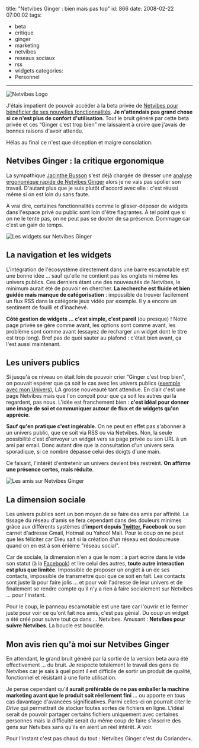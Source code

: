 title: "Netvibes Ginger : bien mais pas top"
id: 866
date: 2008-02-22 07:00:02
tags:
- beta
- critique
- ginger
- marketing
- netvibes
- reseaux sociaux
- rss
- widgets
categories:
- Personnel
---

![Netvibes Logo](/images/2007/01/netvibes-logo.gif)

J'étais impatient de pouvoir accéder à la beta privée de [Netvibes pour bénéficier de ses nouvelles fonctionnalités](http://blog.netvibes.com/?2007/12/08/148-ginger-the-first-preview). **Je n'attendais pas grand chose si ce n'est plus de confort d'utilisation**. Tout le bruit généré par cette beta privée et ces <q>Ginger c'est trop bien</q> me laissaient à croire que j'avais de bonnes raisons d'avoir attendu.

Hélas au final ce n'est que déception et maigre consolation.
<!--more-->

## Netvibes Ginger : la critique ergonomique

La sympathique [Jacinthe Busson](http://www.ergophile.com/) s'est déjà chargée de dresser une [analyse ergonomique rapide de Netvibes Ginger](http://www.ergophile.com/2008/01/30/ergotest-05-netvibes-ginger-pre-beta/) alors je ne vais pas spolier son travail. D'autant plus que je suis plutôt d'accord avec elle : c'est réussi même si on est loin du sans faute.

À vrai dire, certaines fonctionnalités comme le glisser-déposer de widgets dans l'espace privé ou public sont loin d'être flagrantes. À tel point que si on ne le tente pas, on ne peut pas se douter de sa présence. Dommage car c'est un gain de temps.

![Les widgets sur Netvibes Ginger](/images/2008/02/netvibes-widgets.png)

## La navigation et les widgets

L'intégration de l'écosystème directement dans une barre escamotable est une bonne idée ... sauf qu'elle ne contient pas les onglets ni même les univers publics. Ces derniers étant une des nouveautés de Netvibes, le minimum aurait été de pouvoir en chercher.
**La recherche est fluide et bien guidée mais manque de catégorisation** : impossible de trouver facilement un flux RSS dans la catégorie jeux vidéo par exemple. Il y a encore un sentiment de fouilli et d'inachevé.

**Côté gestion de widgets ... c'est simple, c'est pareil** (ou presque) ! Notre page privée se gère comme avant, les options sont comme avant, les problème sont comme avant (essayez de recharger un widget dont le titre est trop long). Bref pas de quoi sauter au plafond : c'était bien avant, ça l'est aussi maintenant.

## Les univers publics

Si jusqu'à ce niveau on était loin de pouvoir crier <q>Ginger c'est trop bien</q>, on pouvait espérer que ça soit le cas avec les univers publics ([exemple avec mon Univers](http://netvibes.com/oncletom)), LA grosse nouveauté tant attendue. En clair c'est une page Netvibes mais que l'on conçoit pour que ça soit les autres qui la regardent, pas nous. L'idée est franchement bien : **c'est idéal pour donner une image de soi et communiquer autour de flux et de widgets qu'on apprécie**.

**Sauf qu'en pratique c'est ingérable**.
On ne peut en effet pas s'abonner à un univers public, que ce soit via RSS ou via Netvibes. Non, la seule possibilité c'est d'envoyer un widget vers sa page privée ou son URL à un ami par email. Donc autant dire que la consultation d'un univers sera sporadique, si ce nombre dépasse celui des doigts d'une main.

Ce faisant, l'intérêt d'entretenir un univers devient très restreint. **On affirme une présence certes, mais réduite**.

![Les amis sur Netvibes Ginger](/images/2008/02/netvibes-friends.png)

## La dimension sociale

Les univers publics sont un bon moyen de se faire des amis par affinité. La tissage du réseau d'amis se fera cependant dans des douleurs minimes grâce aux différents systèmes d'**import depuis [Twitter](http://twitter.com/), Facebook** ou son carnet d'adresse Gmail, Hotmail ou Yahoo! Mail. Pour le coup on ne peut que les féliciter car Dieu sait si la création d'un réseau est douloureuse quand on en est à son énième "réseau social".

Car de sociale, la dimension n'en a que le nom : à part écrire dans le vide son statut (à la [Facebook](http://www.facebook.com/)) et lire celui des autres, **toute autre interaction est plus que limitée**. Impossible de proposer un onglet à un de ses contacts, impossible de transmettre quoi que ce soit en fait. Les contacts sont juste là pour faire jolis ... et pour voir l'adresse de leur univers et de finalement se rendre compte qu'il n'y a rien à faire socialement sur Netvibes ... pour l'instant.

Pour le coup, le panneau escamotable est une tare car l'ouvrir et le fermer juste pour voir ce qu'ont fait nos amis, c'est pas génial. Du coup un widget a été créé pour suivre tout ça dans ... Netvibes. Amusant : **Netvibes pour suivre Netvibes**. La boucle est bouclée.

## Mon avis rien qu'à moi sur Netvibes Ginger

En attendant, le grand bruit généré par la sortie de la version beta aura été effectivement ... du bruit. Je respecte totalement le travail des gens de Netvibes car je sais à quel point il est difficile de sortir un produit de qualité, fonctionnel et résistant à une forte utilisation.

Je pense cependant qu'**il aurait préférable de ne pas emballer la machine marketing avant que le produit soit réellement fini** ... ou apporte en tous cas davantage d'avancées significatives. Parmi celles-ci on pourrait citer le _Drive_ qui permettrait de stocker toutes sortes de fichiers en ligne. L'idéal serait de pouvoir partager certains fichiers uniquement avec certaines personnes mais la difficulté serait du même coup de faire s'inscrire des gens sur Netvibes sans qu'ils en aient un réel intérêt. À voir.

Pour l'instant c'est pas chaud du tout : Netvibes Ginger c'est du Coriander+.
